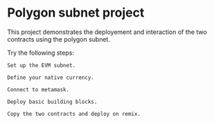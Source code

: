 # Polygon subnet project

This project demonstrates the deployement and interaction of the two contracts using the polygon subnet.


Try the following steps:
 

```shell
Set up the EVM subnet.

Define your native currency.

Connect to metamask.

Deploy basic building blocks.
 
Copy the two contracts and deploy on remix.
```
